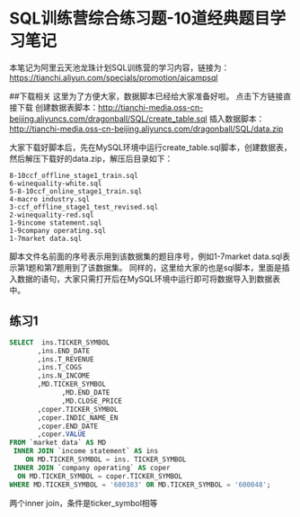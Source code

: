 # SQL训练营综合练习题-10道经典题目学习笔记
本笔记为阿里云天池龙珠计划SQL训练营的学习内容，链接为：https://tianchi.aliyun.com/specials/promotion/aicampsql

##下载相关
这里为了方便大家，数据脚本已经给大家准备好啦。
点击下方链接直接下载
创建数据表脚本：http://tianchi-media.oss-cn-beijing.aliyuncs.com/dragonball/SQL/create_table.sql
插入数据脚本：http://tianchi-media.oss-cn-beijing.aliyuncs.com/dragonball/SQL/data.zip

大家下载好脚本后，先在MySQL环境中运行create_table.sql脚本，创建数据表，然后解压下载好的data.zip，解压后目录如下：
```
8-10ccf_offline_stage1_train.sql
6-winequality-white.sql
5-8-10ccf_online_stage1_train.sql
4-macro industry.sql
3-ccf_offline_stage1_test_revised.sql
2-winequality-red.sql
1-9income statement.sql
1-9company operating.sql
1-7market data.sql
```
脚本文件名前面的序号表示用到该数据集的题目序号，例如1-7market data.sql表示第1题和第7题用到了该数据集。
同样的，这里给大家的也是sql脚本，里面是插入数据的语句，大家只需打开后在MySQL环境中运行即可将数据导入到数据表中。
## 练习1

```sql
SELECT  ins.TICKER_SYMBOL
       ,ins.END_DATE
       ,ins.T_REVENUE
       ,ins.T_COGS
       ,ins.N_INCOME
       ,MD.TICKER_SYMBOL
			 ,MD.END_DATE
			 ,MD.CLOSE_PRICE
       ,coper.TICKER_SYMBOL
       ,coper.INDIC_NAME_EN
       ,coper.END_DATE
       ,coper.VALUE
FROM `market data` AS MD
 INNER JOIN `income statement` AS ins
	ON MD.TICKER_SYMBOL = ins. TICKER_SYMBOL
 INNER JOIN `company operating` AS coper
  ON MD.TICKER_SYMBOL = coper.TICKER_SYMBOL
WHERE MD.TICKER_SYMBOL = '600383' OR MD.TICKER_SYMBOL = '600048';
```
两个inner join，条件是ticker_symbol相等
